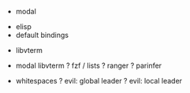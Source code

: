 + modal
- elisp
- default bindings
+ libvterm
- modal libvterm
? fzf / lists
? ranger
? parinfer

+ whitespaces
? evil: global leader
? evil: local leader
